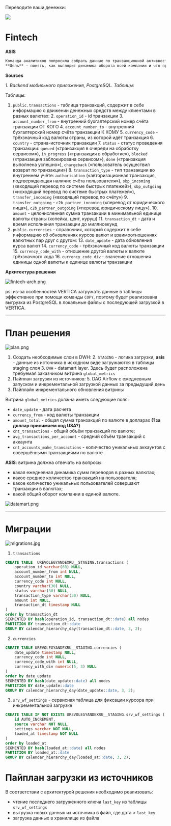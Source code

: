 Переводите ваши денежки:

![](https://srochnyj-kredit.ru/images_article-2/finans-kredit-02.jpg)

# Fintech

**ASIS**
```markdown
Команда аналитиков попросила собрать данные по транзакционной активности пользователей и настроить обновление таблицы с курсом валют.
**Цель** — понять, как выглядит динамика оборота всей компании и что приводит к его изменениям.
```

**Sources**

_1. Backend  мобильного приложения, PostgreSQL. Таблицы:_

Таблицы:
1. `public.transactions` - таблица транзакций,  содержит в себе информацию о движении денежных средств между клиентами в разных валютах:
   2. `operation_id` - id транзакции
   3. `account_number_from` - внутренний бухгалтерский номер счёта транзакции ОТ КОГО
   4. `account_number_to` - внутренний бухгалтерский номер счёта транзакции К КОМУ
   5. `currency_code` - трёхзначный код валюты страны, из которой идёт транзакция
   6. `country` -  страна-источник транзакции
   7. `status` - статус проведения транзакции: `queued` («транзакция в очереди на обработку сервисом»), `in_progress` («транзакция в обработке»), `blocked` («транзакция заблокирована сервисом»), `done` («транзакция выполнена успешно»), `chargeback` («пользователь осуществил возврат по транзакции»)
   8. `transaction_type` - тип транзакции во внутреннем учёте: `authorisation` («авторизационная транзакция, подтверждающая наличие счёта пользователя»), `sbp_incoming` («входящий перевод по системе быстрых платежей»), `sbp_outgoing` («исходящий перевод по системе быстрых платежей»), `transfer_incoming` («входящий перевод по счёту»)
   9. `transfer_outgoing` - `c2b_partner_incoming` («перевод от юридического лица»), `c2b_partner_outgoing` («перевод юридическому лицу»).
   10. `amount` - целочисленная сумма транзакции в минимальной единице валюты страны (копейка, цент, куруш)
   11. `transaction_dt` - дата и время исполнения транзакции до миллисекунд
12. `public.сurrencies` - справочник, который содержит в себе информацию об обновлениях курсов валют и взаимоотношениях валютных пар друг с другом:
    13. `date_update` - дата обновления курса валют
    14. `currency_code` - трёхзначный код валюты транзакции
    15. `currency_code_with` - отношение другой валюты к валюте трёхзначного кода
    16. `currency_code_div` - значение отношения единицы одной валюты к единице валюты транзакции


**Архитектура решения**

![fintech-arch.png](src%2Fimg%2Ffintech-arch.png)

ps: из-за особенностей VERTICA загружать данные в таблицы эффективнее при помощи команды `COPY`, поэтому будет реализована
выгрузка из PostgreSQL в локальные файлы с последующей загрузкой в VERTICA.

---------------------------------------------------

# План решения

![plan.png](src%2Fimg%2Fplan.png)

1. Создать необходимые слои в DWH:
   2. `STAGING` - логика загрузки, **asis** - данные из источника в исходном виде загружаются в таблицы staging слоя
   3. `DWH` - datamart layer. Здесь будет расположена требуемая заказчиком витрина `global_metrics`
4. Пайплан загрузки из источников:
   5. DAG Airflow c ежедневным запуском и инкрементальной загрузкой данных за предыдущий день
6. Пайплайн инкрементального обновления витрины

Витрина `global_metrics` должна иметь следующие поля:
- `date_update` - дата расчета
- `currency_from` - код валюты транзакции
- `amount_total` - общая сумма транзакций по валюте в долларах **(?за доллар принимаем код USA?)**
- `cnt_transactions` - общий объём транзакций по валюте;
- `avg_transactions_per_account` - средний объём транзакций с аккаунта
- `cnt_accounts_make_transactions` - количество уникальных аккаунтов с совершёнными транзакциями по валюте

**ASIS**: витрина должна отвечать на вопросы:
- какая ежедневная динамика сумм переводов в разных валютах;
- какое среднее количество транзакций на пользователя;
- какое количество уникальных пользователей совершают транзакции в валютах;
- какой общий оборот компании в единой валюте.

![datamart.png](src%2Fimg%2Fdatamart.png)

--------------------------------------------------

# Миграции

![migrations.jpg](src%2Fimg%2Fmigrations.jpg)

1. `transactions`
```sql
CREATE TABLE  UREVOLEGYANDEXRU__STAGING.transactions (
	operation_id varchar(60) NULL,
	account_number_from int NULL,
	account_number_to int NULL,
	currency_code int NULL,
	country varchar(30) NULL,
	status varchar(30) NULL,
	transaction_type varchar(30) NULL,
	amount int NULL,
	transaction_dt timestamp NULL
)
order by transaction_dt
SEGMENTED BY hash(operation_id, transaction_dt::date) all nodes
PARTITION BY transaction_dt::date
GROUP BY calendar_hierarchy_day(transaction_dt::date, 3, 2);
```

2. `currencies`
```sql
CREATE TABLE UREVOLEGYANDEXRU__STAGING.currencies (
	date_update timestamp NULL,
	currency_code int NULL,
	currency_code_with int NULL,
	currency_with_div numeric(5, 3) NULL
)
order by date_update
SEGMENTED BY hash(date_update::date) all nodes
PARTITION BY date_update::date
GROUP BY calendar_hierarchy_day(date_update::date, 3, 2);
```

3. `srv_wf_settings` - сервисная таблица для фиксации курсора при инкрементальной загрузке
```sql
CREATE TABLE IF NOT EXISTS UREVOLEGYANDEXRU__STAGING.srv_wf_settings (
	id AUTO_INCREMENT,
	source varchar NOT NULL,
	settings varchar NOT NULL,
	loaded_at timestamp NOT NULL
)
order by loaded_at
SEGMENTED BY hash(loaded_at::date) all nodes
PARTITION BY loaded_at::date
GROUP BY calendar_hierarchy_day(loaded_at::date, 3, 2);
```

# Пайплан загрузки из источников

В соответствии с архитектурой решения необходимо реализовать:
- чтение последнего загруженного ключа `last_key` из таблицы `srv_wf_settings`
- выгрузка новых данных из источника в файл, где дата > `last_key`
- загрузка данных в хранилище из файла

